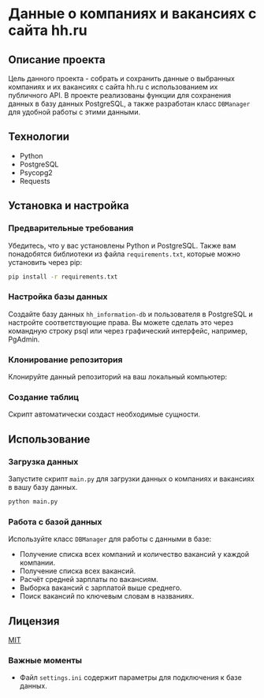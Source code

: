# Данные о компаниях и вакансиях с сайта hh.ru

## Описание проекта

Цель данного проекта - собрать и сохранить данные о выбранных компаниях и их вакансиях с сайта hh.ru с использованием их публичного API. В проекте реализованы функции для сохранения данных в базу данных PostgreSQL, а также разработан класс `DBManager` для удобной работы с этими данными.

## Технологии

- Python
- PostgreSQL
- Psycopg2
- Requests

## Установка и настройка

### Предварительные требования
Убедитесь, что у вас установлены Python и PostgreSQL. Также вам понадобятся библиотеки из файла `requirements.txt`, которые можно установить через pip:
```bash
pip install -r requirements.txt
```

### Настройка базы данных
Создайте базу данных `hh_information-db` и пользователя в PostgreSQL и настройте соответствующие права. Вы можете сделать это через командную строку psql или через графический интерфейс, например, PgAdmin.

### Клонирование репозитория
Клонируйте данный репозиторий на ваш локальный компьютер:


### Создание таблиц
Скрипт автоматически создаст необходимые сущности.

## Использование

### Загрузка данных
Запустите скрипт `main.py` для загрузки данных о компаниях и вакансиях в вашу базу данных.
```bash
python main.py
```
### Работа с базой данных
Используйте класс `DBManager` для работы с данными в базе:

- Получение списка всех компаний и количество вакансий у каждой компании.
- Получение списка всех вакансий.
- Расчёт средней зарплаты по вакансиям.
- Выборка вакансий с зарплатой выше среднего.
- Поиск вакансий по ключевым словам в названиях.

## Лицензия

[MIT](LICENSE)

### Важные моменты

- Файл `settings.ini` содержит параметры для подключения к базе данных.


